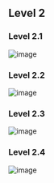 ## Level 2
### Level 2.1
![image](https://github.com/AnchisaPhetnoi/COM-LAB-I-LabSheet-Week-11/assets/144197034/54f339bd-e773-4293-bded-835e6f3269bb)
### Level 2.2
![image](https://github.com/AnchisaPhetnoi/COM-LAB-I-LabSheet-Week-11/assets/144197034/2ce6f08c-120e-431e-ba0f-69e07cbda14d)
### Level 2.3
![image](https://github.com/AnchisaPhetnoi/COM-LAB-I-LabSheet-Week-11/assets/144197034/b3f9cbe7-71c7-4792-8124-5bb87bf96b07)
### Level 2.4
![image](https://github.com/AnchisaPhetnoi/COM-LAB-I-LabSheet-Week-11/assets/144197034/dd615434-e1c8-45be-a8f3-175a3ce1fed9)
